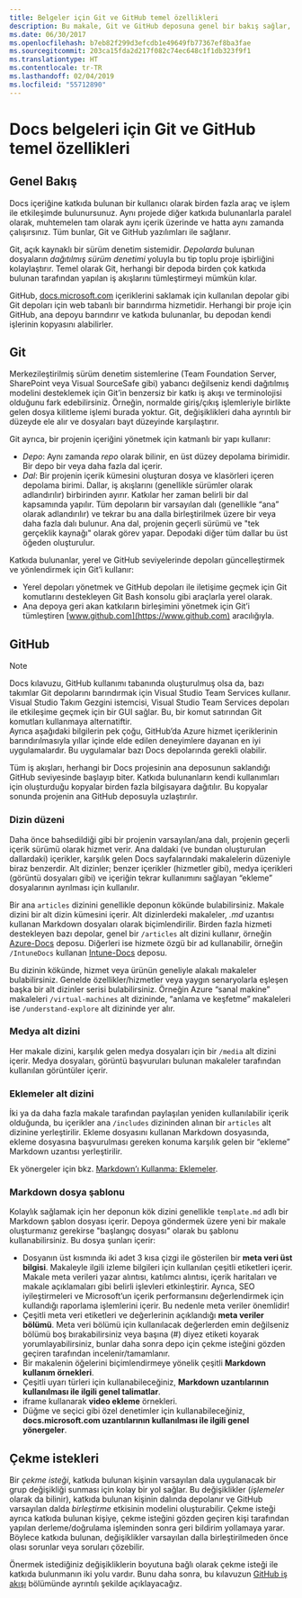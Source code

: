 ```yaml
---
title: Belgeler için Git ve GitHub temel özellikleri
description: Bu makale, Git ve GitHub deposuna genel bir bakış sağlar, içeriğin nasıl organize edildiğini ve docs.microsoft.com adlandırma kurallarını açıklar.
ms.date: 06/30/2017
ms.openlocfilehash: b7eb82f299d3efcdb1e49649fb77367ef8ba3fae
ms.sourcegitcommit: 203ca15fda2d217f082c74ec648c1f1db323f9f1
ms.translationtype: HT
ms.contentlocale: tr-TR
ms.lasthandoff: 02/04/2019
ms.locfileid: "55712890"
---
```

# <a name="git-and-github-essentials-for-docs"></a>Docs belgeleri için Git ve GitHub temel özellikleri

## <a name="overview"></a>Genel Bakış

Docs içeriğine katkıda bulunan bir kullanıcı olarak birden fazla araç ve işlem ile etkileşimde bulunursunuz. Aynı projede diğer katkıda bulunanlarla paralel olarak, muhtemelen tam olarak aynı içerik üzerinde ve hatta aynı zamanda çalışırsınız. Tüm bunlar, Git ve GitHub yazılımları ile sağlanır.

Git, açık kaynaklı bir sürüm denetim sistemidir. *Depolarda* bulunan dosyaların *dağıtılmış sürüm denetimi* yoluyla bu tip toplu proje işbirliğini kolaylaştırır. Temel olarak Git, herhangi bir depoda birden çok katkıda bulunan tarafından yapılan iş akışlarını tümleştirmeyi mümkün kılar.

GitHub, [docs.microsoft.com](https://docs.microsoft.com) içeriklerini saklamak için kullanılan depolar gibi Git depoları için web tabanlı bir barındırma hizmetidir. Herhangi bir proje için GitHub, ana depoyu barındırır ve katkıda bulunanlar, bu depodan kendi işlerinin kopyasını alabilirler.

## <a name="git"></a>Git

Merkezileştirilmiş sürüm denetim sistemlerine (Team Foundation Server, SharePoint veya Visual SourceSafe gibi) yabancı değilseniz kendi dağıtılmış modelini desteklemek için Git’in benzersiz bir katkı iş akışı ve terminolojisi olduğunu fark edebilirsiniz. Örneğin, normalde giriş/çıkış işlemleriyle birlikte gelen dosya kilitleme işlemi burada yoktur. Git, değişiklikleri daha ayrıntılı bir düzeyde ele alır ve dosyaları bayt düzeyinde karşılaştırır.

Git ayrıca, bir projenin içeriğini yönetmek için katmanlı bir yapı kullanır:

- *Depo*: Aynı zamanda *repo* olarak bilinir, en üst düzey depolama birimidir. Bir depo bir veya daha fazla dal içerir.
- *Dal*: Bir projenin içerik kümesini oluşturan dosya ve klasörleri içeren depolama birimi. Dallar, iş akışlarını (genellikle sürümler olarak adlandırılır) birbirinden ayırır. Katkılar her zaman belirli bir dal kapsamında yapılır. Tüm depoların bir varsayılan dalı (genellikle “ana” olarak adlandırılır) ve tekrar bu ana dalla birleştirilmek üzere bir veya daha fazla dalı bulunur. Ana dal, projenin geçerli sürümü ve "tek gerçeklik kaynağı" olarak görev yapar. Depodaki diğer tüm dallar bu üst öğeden oluşturulur.

Katkıda bulunanlar, yerel ve GitHub seviyelerinde depoları güncelleştirmek ve yönlendirmek için Git’i kullanır:

- Yerel depoları yönetmek ve GitHub depoları ile iletişime geçmek için Git komutlarını destekleyen Git Bash konsolu gibi araçlarla yerel olarak.
- Ana depoya geri akan katkıların birleşimini yönetmek için Git’i tümleştiren [www.github.com](https://www.github.com) aracılığıyla.

## <a name="github"></a>GitHub

> [!NOTE]
> Docs kılavuzu, GitHub kullanımı tabanında oluşturulmuş olsa da, bazı takımlar Git depolarını barındırmak için Visual Studio Team Services kullanır. Visual Studio Takım Gezgini istemcisi, Visual Studio Team Services depoları ile etkileşime geçmek için bir GUI sağlar. Bu, bir komut satırından Git komutları kullanmaya alternatiftir.
> </br>
> Ayrıca aşağıdaki bilgilerin pek çoğu, GitHub’da Azure hizmet içeriklerinin barındırılmasıyla yıllar içinde elde edilen deneyimlere dayanan en iyi uygulamalardır. Bu uygulamalar bazı Docs depolarında gerekli olabilir.

Tüm iş akışları, herhangi bir Docs projesinin ana deposunun saklandığı GitHub seviyesinde başlayıp biter. Katkıda bulunanların kendi kullanımları için oluşturduğu kopyalar birden fazla bilgisayara dağıtılır. Bu kopyalar sonunda projenin ana GitHub deposuyla uzlaştırılır.

### <a name="directory-organization"></a>Dizin düzeni

Daha önce bahsedildiği gibi bir projenin varsayılan/ana dalı, projenin geçerli içerik sürümü olarak hizmet verir. Ana daldaki (ve bundan oluşturulan dallardaki) içerikler, karşılık gelen Docs sayfalarındaki makalelerin düzeniyle biraz benzerdir. Alt dizinler; benzer içerikler (hizmetler gibi), medya içerikleri (görüntü dosyaları gibi) ve içeriğin tekrar kullanımını sağlayan “ekleme” dosyalarının ayrılması için kullanılır.

Bir ana `articles` dizinini genellikle deponun kökünde bulabilirsiniz. Makale dizini bir alt dizin kümesini içerir. Alt dizinlerdeki makaleler, *.md* uzantısı kullanan Markdown dosyaları olarak biçimlendirilir. Birden fazla hizmeti destekleyen bazı depolar, genel bir `/articles` alt dizini kullanır, örneğin [Azure-Docs](https://github.com/MicrosoftDocs/Azure-Docs) deposu. Diğerleri ise hizmete özgü bir ad kullanabilir, örneğin `/IntuneDocs` kullanan [Intune-Docs](https://github.com/MicrosoftDocs/IntuneDocs) deposu.

Bu dizinin kökünde, hizmet veya ürünün geneliyle alakalı makaleler bulabilirsiniz. Genelde özellikler/hizmetler veya yaygın senaryolarla eşleşen başka bir alt dizinler serisi bulabilirsiniz. Örneğin Azure “sanal makine” makaleleri `/virtual-machines` alt dizininde, “anlama ve keşfetme” makaleleri ise `/understand-explore` alt dizininde yer alır.

### <a name="media-subdirectory"></a>Medya alt dizini

Her makale dizini, karşılık gelen medya dosyaları için bir `/media` alt dizini içerir. Medya dosyaları, görüntü başvuruları bulunan makaleler tarafından kullanılan görüntüler içerir.

### <a name="includes-subdirectory"></a>Eklemeler alt dizini

İki ya da daha fazla makale tarafından paylaşılan yeniden kullanılabilir içerik olduğunda, bu içerikler ana `/includes` dizininden alınan bir `articles` alt dizinine yerleştirilir. Ekleme dosyasını kullanan Markdown dosyasında, ekleme dosyasına başvurulması gereken konuma karşılık gelen bir “ekleme” Markdown uzantısı yerleştirilir.

Ek yönergeler için bkz. [Markdown’ı Kullanma: Eklemeler](how-to-write-use-markdown.md#include-files).

### <a name="markdown-file-template"></a>Markdown dosya şablonu

Kolaylık sağlamak için her deponun kök dizini genellikle `template.md` adlı bir Markdown şablon dosyası içerir. Depoya göndermek üzere yeni bir makale oluşturmanız gerekirse "başlangıç dosyası" olarak bu şablonu kullanabilirsiniz. Bu dosya şunları içerir:

- Dosyanın üst kısmında iki adet 3 kısa çizgi ile gösterilen bir **meta veri üst bilgisi**. Makaleyle ilgili izleme bilgileri için kullanılan çeşitli etiketleri içerir. Makale meta verileri yazar alıntısı, katılımcı alıntısı, içerik haritaları ve makale açıklamaları gibi belirli işlevleri etkinleştirir. Ayrıca, SEO iyileştirmeleri ve Microsoft’un içerik performansını değerlendirmek için kullandığı raporlama işlemlerini içerir. Bu nedenle meta veriler önemlidir!
- Çeşitli meta veri etiketleri ve değerlerinin açıklandığı **meta veriler bölümü**. Meta veri bölümü için kullanılacak değerlerden emin değilseniz bölümü boş bırakabilirsiniz veya başına (#) diyez etiketi koyarak yorumlayabilirsiniz, bunlar daha sonra depo için çekme isteğini gözden geçiren tarafından incelenir/tamamlanır.
- Bir makalenin öğelerini biçimlendirmeye yönelik çeşitli **Markdown kullanım örnekleri**.
- Çeşitli uyarı türleri için kullanabileceğiniz, **Markdown uzantılarının kullanılması ile ilgili genel talimatlar**.
- iframe kullanarak **video ekleme** örnekleri.
- Düğme ve seçici gibi özel denetimler için kullanabileceğiniz, **docs.microsoft.com uzantılarının kullanılması ile ilgili genel yönergeler**.

## <a name="pull-requests"></a>Çekme istekleri

Bir *çekme isteği*, katkıda bulunan kişinin varsayılan dala uygulanacak bir grup değişikliği sunması için kolay bir yol sağlar. Bu değişiklikler (*işlemeler* olarak da bilinir), katkıda bulunan kişinin dalında depolanır ve GitHub varsayılan dalda *birleştirme* etkisinin modelini oluşturabilir. Çekme isteği ayrıca katkıda bulunan kişiye, çekme isteğini gözden geçiren kişi tarafından yapılan derleme/doğrulama işleminden sonra geri bildirim yollamaya yarar. Böylece katkıda bulunan, değişiklikler varsayılan dalla birleştirilmeden önce olası sorunlar veya soruları çözebilir.

Önermek istediğiniz değişikliklerin boyutuna bağlı olarak çekme isteği ile katkıda bulunmanın iki yolu vardır. Bunu daha sonra, bu kılavuzun [GitHub iş akışı](how-to-write-workflows-major.md) bölümünde ayrıntılı şekilde açıklayacağız.

<!---- Reference links for Docs landing pages, associated GitHub repositories, and related Forums matrix. ------------------>
<!---- PLEASE INSERT URLS IN ASCENDING SORT ORDER, AND REMOVE LOCALE SEGMENT FROM URLS (that is, en-us) FOR LOCALIZED FORUMS! -->
<!---- NOTE: these links are saved for future use in another/new article; no longer used above in this article --->
[Visual-Studio-Page]:(https://docs.microsoft.com/en-us/visualstudio/index)
[Visual-Studio-Repo-Internal]:(https://github.com/Microsoft/vsdocs)
[Visual-Studio-Repo-External]:(https://github.com/Microsoft/visualstudio-docs)
[Visual-Studio-SO]: (https://stackoverflow.com/search?q=Visual+Studio+2017)
[Dotnet-Page]: https://docs.microsoft.com/dotnet
[Dotnet-Core-Page]: https://docs.microsoft.com/dotnet/articles/welcome
[Dotnet-Core-Repo]: https://github.com/dotnet/docs
[EM-ATA-Land]: https://docs.microsoft.com/advanced-threat-analytics/
[EM-ATA-Repo]: https://github.com/Microsoft/ATADocs
[EM-AzureAD-Land]: https://docs.microsoft.com/active-directory/
[EM-AzureAD-Repo]: https://github.com/Azure/azure-content/tree/master/articles/active-directory/
[EM-AzureRMS-Land]: https://docs.microsoft.com/rights-management/
[EM-AzureRMS-Repo]: https://github.com/Microsoft/Azure-RMSDocs
[EM-Intune-Land]: https://docs.microsoft.com/intune/
[EM-Intune-Repo]: https://github.com/microsoft/intuneDocs
[EM-Land-Page]: https://docs.microsoft.com/enterprise-mobility/
[EM-Land-Repo]: https://github.com/Microsoft/EMDocs/
[EM-MFA-Land]: https://docs.microsoft.com/multi-factor-authentication/
[EM-MFA-Repo]: https://github.com/Azure/azure-content/tree/master/articles/multi-factor-authentication
[EM-MIM-Land]: https://docs.microsoft.com/microsoft-identity-manager/
[EM-MIM-Repo]: https://github.com/Microsoft/MIMDocs
[EM-RemoteApp-Land]: https://docs.microsoft.com/en-us/remoteapp/
[EM-RemoteApp-Repo]: https://github.com/Azure/azure-content/tree/master/articles/remoteapp
[Forum-MSDN-ATA]: https://social.technet.microsoft.com/Forums/en-US/home?forum=mata
[Forum-MSDN-AzureAD]: https://social.msdn.microsoft.com/Forums/en-US/home?forum=WindowsAzureAD
[Forum-MSDN-AzureRMS]: https://social.technet.microsoft.com/Forums/en-US/home?forum=rmsapps%2Crmscloud&filter=alltypes&sort=lastpostdesc
[Forum-MSDN-EM]: https://social.technet.microsoft.com/Forums/en-US/home?sort=relevancedesc&brandIgnore=True&searchTerm=Enterprise+Mobility
[Forum-MSDN-Intune]: https://social.technet.microsoft.com/Forums/en-us/home?category=microsoftintune
[Forum-MSDN-Main]: https://social.msdn.microsoft.com/Forums/home
[Forum-MSDN-MFA]: https://social.msdn.microsoft.com/Forums/en-US/home?forum=windowsazureactiveauthentication
[Forum-MSDN-MIM]: https://social.technet.microsoft.com/Forums/en-US/home?category=identitymanagement
[Forum-MSDN-RemoteApp]: https://social.technet.microsoft.com/Forums/en-US/home?filter=alltypes&brandIgnore=True&sort=relevancedesc&searchTerm=Azure+Remote+or+RemoteApp
[Forum-SO-AzureAD]: https://stackoverflow.com/questions/tagged/azure-active-directory
[Forum-SO-AzureRMS]: https://stackoverflow.com/questions/tagged/rights-management
[Forum-SO-Dotnet]: https://stackoverflow.com/questions/tagged/.net
[Forum-SO-Dotnet-Core]: https://stackoverflow.com/questions/tagged/.net-core
[Forum-SO-Main]: https://stackoverflow.com/tags
[Forum-SO-Intune]: https://stackoverflow.com/questions/tagged/intune
[Forum-SO-MFA]: https://stackoverflow.com/search?q=%5Bazure%5D+multi-factor
[Forum-SO-MIM]: https://stackoverflow.com/search?q=Microsoft+Identity+Manager
[Forum-SO-RemoteApp]: https://stackoverflow.com/questions/tagged/remoteapp
[Forum-TechNet-Main]: https://social.technet.microsoft.com/Forums/home
[Forum-Yammer-AzureRMS]: https://www.yammer.com/AskIPTeam
[Forum-Yammer-Main]: https://www.yammer.com/
